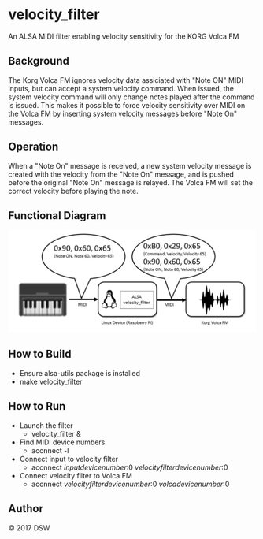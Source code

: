 # velocity_filter
An ALSA MIDI filter enabling velocity sensitivity for the KORG Volca FM

## Background
The Korg Volca FM ignores velocity data assiciated with "Note ON" MIDI inputs, but can accept a system velocity command.  When issued, the system velocity command will only change notes played after the command is issued.  This makes it possible to force velocity sensitivity over MIDI on the Volca FM by inserting system velocity messages before "Note On" messages.

## Operation
When a "Note On" message is received, a new system velocity message is created  with the velocity from the "Note On" message, and  is pushed before the original "Note On" message is relayed. The Volca FM will set the correct velocity before playing the note.

## Functional Diagram
![diagram](/assets/diagram.jpg)

## How to Build
* Ensure alsa-utils package is installed
* make velocity_filter

## How to Run
* Launch the filter
  * velocity_filter &
* Find MIDI device numbers
  * aconnect -l
* Connect input to velocity filter
  * aconnect _inputdevicenumber_:0 _velocityfilterdevicenumber_:0
* Connect velocity filter to Volca FM
  * aconnect _velocityfilterdevicenumber_:0 _volcadevicenumber_:0

## Author
:copyright: 2017 DSW
